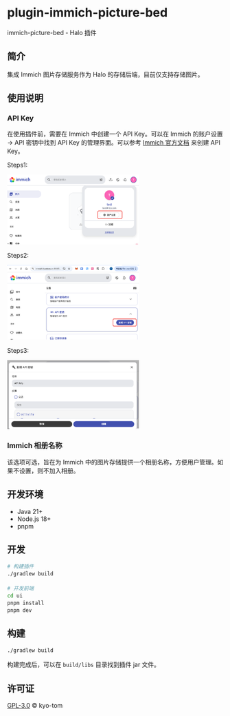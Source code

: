# plugin-immich-picture-bed

immich-picture-bed - Halo 插件

## 简介

集成 Immich 图片存储服务作为 Halo 的存储后端，目前仅支持存储图片。

## 使用说明

### API Key

在使用插件前，需要在 Immich 中创建一个 API Key。可以在 Immich 的账户设置 -> API 密钥中找到 API Key 的管理界面。可以参考 [Immich 官方文档](https://immich.app/docs/features/command-line-interface/#obtain-the-api-key) 来创建 API Key。

Steps1:

<img src="resource/getapikey1.png" alt="getapikey1.png" style="zoom:30%;" />

Steps2:

<img src="resource/getapikey2.png" alt="getapikey2.png" style="zoom:30%;" />

Steps3:

<img src="resource/getapikey3.png" alt="getapikey3.png" style="zoom:30%;" />

### Immich 相册名称

该选项可选，旨在为 Immich 中的图片存储提供一个相册名称，方便用户管理。如果不设置，则不加入相册。

## 开发环境

- Java 21+
- Node.js 18+
- pnpm

## 开发

```bash
# 构建插件
./gradlew build

# 开发前端
cd ui
pnpm install
pnpm dev
```

## 构建

```bash
./gradlew build
```

构建完成后，可以在 `build/libs` 目录找到插件 jar 文件。

## 许可证

[GPL-3.0](./LICENSE) © kyo-tom 